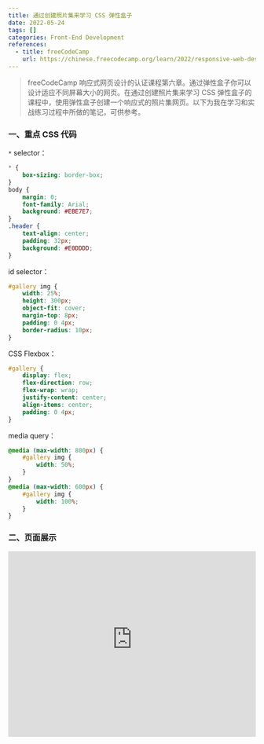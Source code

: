 ```yaml
---
title: 通过创建照片集来学习 CSS 弹性盒子
date: 2022-05-24
tags: []
categories: Front-End Development
references: 
  - title: freeCodeCamp
    url: https://chinese.freecodecamp.org/learn/2022/responsive-web-design
---
```


> freeCodeCamp 响应式网页设计的认证课程第六章。通过弹性盒子你可以设计适应不同屏幕大小的网页。在通过创建照片集来学习 CSS 弹性盒子的课程中，使用弹性盒子创建一个响应式的照片集网页。以下为我在学习和实战练习过程中所做的笔记，可供参考。

<!--more-->

### 一、重点 CSS 代码

`*` selector：

```CSS
* {
    box-sizing: border-box;
}
body {
    margin: 0;
    font-family: Arial;
    background: #EBE7E7;
}
.header {
    text-align: center;
    padding: 32px;
    background: #E0DDDD;
}
```

id selector：

```css
#gallery img {
    width: 25%;
    height: 300px;
    object-fit: cover;
    margin-top: 8px;
    padding: 0 4px;
    border-radius: 10px;
}
```

CSS Flexbox：

```CSS
#gallery {
    display: flex;
    flex-direction: row;
    flex-wrap: wrap;
    justify-content: center;
    align-items: center;
    padding: 0 4px;
}
```

media query：

```CSS
@media (max-width: 800px) {
    #gallery img {
        width: 50%;
    }
}
@media (max-width: 600px) {
    #gallery img {
        width: 100%;
    }
}
```

### 二、页面展示

<div style="position: relative; width: 100%; height: 0; padding-bottom: 75%;">
    <iframe src="https://free-code-camp-demo.vercel.app/响应式网页设计/通过创建照片集来学习CSS弹性盒子/index.html" border="0" frameborder="no" framespacing="0" allowfullscreen="true" style="position: absolute; width: 100%; height: 100%; left: 0; top: 0;"></iframe>
</div>
